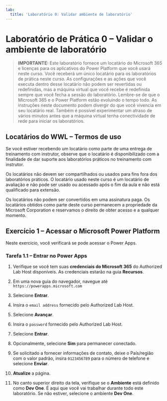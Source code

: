 ```yaml
---
lab:
  title: 'Laboratório 0: Validar ambiente de laboratório'
---
```


# Laboratório de Prática 0 – Validar o ambiente de laboratório

> **IMPORTANTE:** Este laboratório fornece um locatário do Microsoft 365 e licenças para os aplicativos do Power Platform que você usará neste curso. Você receberá um único locatário para os laboratórios de prática neste curso. As configurações e as ações que você executa dentro desse locatário não podem ser revertidas ou redefinidas, mas a máquina virtual que você recebe é redefinida sempre que você fecha a sessão do laboratório. Lembre-se de que o Microsoft 365 e o Power Platform estão evoluindo o tempo todo. As instruções neste documento podem divergir do que você vivencia em seu locatário real. Também é possível experimentar um atraso de vários minutos antes que a máquina virtual tenha conectividade de rede para iniciar os laboratórios.

## Locatários do WWL – Termos de uso

Se você estiver recebendo um locatário como parte de uma entrega de treinamento com instrutor, observe que o locatário é disponibilizado com a finalidade de dar suporte aos laboratórios práticos no treinamento com instrutor.

Os locatários não devem ser compartilhados ou usados para fins fora dos laboratórios práticos. O locatário usado neste curso é um locatário de avaliação e não pode ser usado ou acessado após o fim da aula e não está qualificado para extensão.

Os locatários não podem ser convertidos em uma assinatura paga. Os locatários obtidos como parte deste curso permanecem a propriedade da Microsoft Corporation e reservamos o direito de obter acesso e a qualquer momento.

## Exercício 1 – Acessar o Microsoft Power Platform

Neste exercício, você verificará se pode acessar o Power Apps.

### Tarefa 1.1 – Entrar no Power Apps

1.  Verifique se você tem suas **credenciais do Microsoft 365** do Authorized Lab Host disponíveis. As credenciais estarão na guia **Recursos**.

1.  Em uma nova guia do navegador, navegue até `https://powerapps.microsoft.com`

1.  Selecione **Entrar**.

1.  Insira o `email address` fornecido pelo Authorized Lab Host.

1.  Selecione **Avançar**.

1.  Insira o `password` fornecido pelo Authorized Lab Host.

1.  Selecione **Entrar**.

1.  Opcionalmente, selecione **Sim** para permanecer conectado.

1.  Se solicitado a fornecer informações de contato, deixe o País/região com o valor padrão, insira `0123456789` para o número de telefone e selecione **Enviar**.

1.  **Atualize** a página.

1.  No canto superior direito da tela, verifique se o **Ambiente** está definido como **Dev One**. É aqui que você vai trabalhar durante todo este laboratório. Se não estiver, selecione o ambiente **Dev One**.
